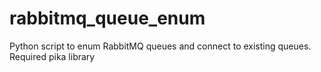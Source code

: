 # rabbitmq_queue_enum
Python script to enum RabbitMQ queues and connect to existing queues. Required pika library
